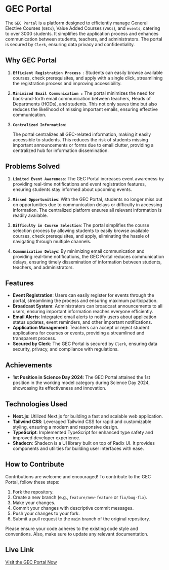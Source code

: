 # GEC Portal

The `GEC Portal` is a platform designed to efficiently manage General Elective Courses (`GECs`), Value Added Courses (`VACs`), and `events`, catering to over 3000 students. It simplifies the application process and enhances communication between students, teachers, and administrators. The portal is secured by `Clerk`, ensuring data privacy and confidentiality.

## Why GEC Portal

1. **`Efficient Registration Process `**:
   Students can easily browse available courses, check prerequisites, and apply with a single click, streamlining the registration process and improving accessibility.

2. **`Minimized Email Communication :`**
   The portal minimizes the need for back-and-forth email communication between teachers, Heads of Departments (HODs), and students. This not only saves time but also reduces the likelihood of missing important emails, ensuring effective communication.

3. **`Centralized Information`**:

   The portal centralizes all GEC-related information, making it easily accessible to students. This reduces the risk of students missing important announcements or forms due to email clutter, providing a centralized hub for information dissemination.

## Problems Solved

1. **`Limited Event Awareness`**: The GEC Portal increases event awareness by providing real-time notifications and event registration features, ensuring students stay informed about upcoming events.

2. **`Missed Opportunities`**: With the GEC Portal, students no longer miss out on opportunities due to communication delays or difficulty in accessing information. The centralized platform ensures all relevant information is readily available.

3. **`Difficulty in Course Selection`**: The portal simplifies the course selection process by allowing students to easily browse available courses, check prerequisites, and apply, eliminating the hassle of navigating through multiple channels.

4. **`Communication Delays`**: By minimizing email communication and providing real-time notifications, the GEC Portal reduces communication delays, ensuring timely dissemination of information between students, teachers, and administrators.

## Features

- **Event Registration**: Users can easily register for events through the portal, streamlining the process and ensuring maximum participation.
- **Broadcast System**: Administrators can broadcast announcements to all users, ensuring important information reaches everyone efficiently.
- **Email Alerts**: Integrated email alerts to notify users about application status updates, event reminders, and other important notifications.
- **Application Management**: Teachers can accept or reject student applications for courses or events, providing a streamlined and transparent process.
- **Secured by Clerk**: The GEC Portal is secured by `Clerk`, ensuring data security, privacy, and compliance with regulations.

## Achievements

- **1st Position in Science Day 2024**: The GEC Portal attained the 1st position in the working model category during Science Day 2024, showcasing its effectiveness and innovation.

## Technologies Used

- **Next.js**: Utilized Next.js for building a fast and scalable web application.
- **Tailwind CSS**: Leveraged Tailwind CSS for rapid and customizable styling, ensuring a modern and responsive design.
- **TypeScript**: Implemented TypeScript for enhanced type safety and improved developer experience.
- **Shadecn**: Shadecn is a UI library built on top of Radix UI. It provides components and utilities for building user interfaces with ease.

## How to Contribute

Contributions are welcome and encouraged! To contribute to the GEC Portal, follow these steps:

1. Fork the repository.
2. Create a new branch (e.g., `feature/new-feature` or `fix/bug-fix`).
3. Make your changes.
4. Commit your changes with descriptive commit messages.
5. Push your changes to your fork.
6. Submit a pull request to the `main` branch of the original repository.

Please ensure your code adheres to the existing code style and conventions. Also, make sure to update any relevant documentation.

## Live Link

[Visit the GEC Portal Now](https://gec-portal.vercel.app/)

